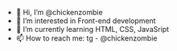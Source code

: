 - 👋 Hi, I’m @chickenzombie
- 👀 I’m interested in Front-end development
- 🌱 I’m currently learning HTML, CSS, JavaSript
- 📫 How to reach me: tg - @chickenzombie

<!---
chickenzombie/chickenzombie is a ✨ special ✨ repository because its `README.md` (this file) appears on your GitHub profile.
You can click the Preview link to take a look at your changes.
--->

